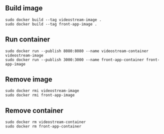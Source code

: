 ## Build image
```
sudo docker build --tag videostream-image .
sudo docker build --tag front-app-image .
```

## Run container
```
sudo docker run --publish 8080:8080 --name videostream-container videostream-image
sudo docker run --publish 3000:3000 --name front-app-container front-app-image
```

## Remove image
```
sudo docker rmi videostream-image
sudo docker rmi front-app-image
```

## Remove container
```
sudo docker rm videostream-container
sudo docker rm front-app-container
```

## 
```

```